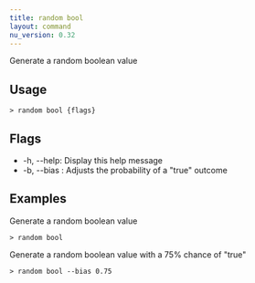 ```yaml
---
title: random bool
layout: command
nu_version: 0.32
---
```


Generate a random boolean value

## Usage

```shell
> random bool {flags}
```

## Flags

- -h, --help: Display this help message
- -b, --bias <number>: Adjusts the probability of a "true" outcome

## Examples

Generate a random boolean value

```shell
> random bool
```

Generate a random boolean value with a 75% chance of "true"

```shell
> random bool --bias 0.75
```
